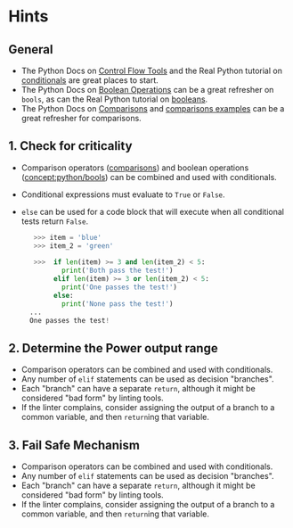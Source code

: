 # Hints

## General

- The Python Docs on [Control Flow Tools][control flow tools] and the Real Python tutorial on [conditionals][real python conditionals] are great places to start.
- The Python Docs on [Boolean Operations][boolean operations] can be a great refresher on `bools`, as can the Real Python tutorial on [booleans][python booleans].
- The Python Docs on [Comparisons][comparisons] and [comparisons examples][python comparisons examples] can be a great refresher for comparisons.

## 1. Check for criticality

- Comparison operators ([comparisons][comparisons review]) and boolean operations ([concept:python/bools]()) can be combined and used with conditionals.
- Conditional expressions must evaluate to `True` or `False`.
- `else` can be used for a code block that will execute when all conditional tests return `False`.

  ```python
     >>> item = 'blue'
     >>> item_2 = 'green'
     
     >>>  if len(item) >= 3 and len(item_2) < 5:
            print('Both pass the test!')
          elif len(item) >= 3 or len(item_2) < 5:
            print('One passes the test!')
          else:
            print('None pass the test!')
    ...
    One passes the test!
  ```

## 2. Determine the Power output range

- Comparison operators can be combined and used with conditionals.
- Any number of `elif` statements can be used as decision "branches".
- Each "branch" can have a separate `return`, although it might be considered "bad form" by linting tools.
- If the linter complains, consider assigning the output of a branch to a common variable, and then `return`ing that variable.

## 3. Fail Safe Mechanism

- Comparison operators can be combined and used with conditionals.
- Any number of `elif` statements can be used as decision "branches".
- Each "branch" can have a separate `return`, although it might be considered "bad form" by linting tools.
- If the linter complains, consider assigning the output of a branch to a common variable, and then `return`ing that variable.


[boolean operations]: https://docs.python.org/3/library/stdtypes.html#boolean-operations-and-or-not
[comparisons review]: https://www.learnpython.dev/02-introduction-to-python/090-boolean-logic/20-comparisons/
[comparisons]: https://docs.python.org/3/library/stdtypes.html#comparisons
[control flow tools]: https://docs.python.org/3/tutorial/controlflow.html
[python booleans]: https://realpython.com/python-boolean/
[python comparisons examples]: https://www.tutorialspoint.com/python/comparison_operators_example.htm
[real python conditionals]: https://realpython.com/python-conditional-statements/
